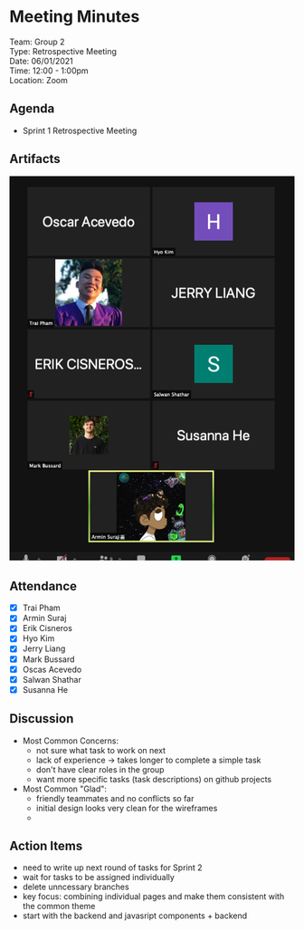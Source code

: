 # Meeting Minutes
Team: Group 2\
Type: Retrospective Meeting\
Date: 06/01/2021\
Time: 12:00 - 1:00pm\
Location: Zoom

## Agenda
- Sprint 1 Retrospective Meeting

## Artifacts
![Zoom Meeting Screenshot](../lib/zoom-meeting.png)


## Attendance
- [x] Trai Pham
- [x] Armin Suraj
- [x] Erik Cisneros
- [x] Hyo Kim
- [X] Jerry Liang
- [x] Mark Bussard
- [x] Oscas Acevedo
- [x] Salwan Shathar
- [x] Susanna He

## Discussion
- Most Common Concerns:
  - not sure what task to work on next
  - lack of experience -> takes longer to complete a simple task
  - don't have clear roles in the group 
  - want more specific tasks (task descriptions) on github projects
- Most Common "Glad":
  - friendly teammates and no conflicts so far
  - initial design looks very clean for the wireframes
  - 

## Action Items
- need to write up next round of tasks for Sprint 2
- wait for tasks to be assigned individually 
- delete unncessary branches
- key focus: combining individual pages and make them consistent with the common theme
- start with the backend and javasript components + backend